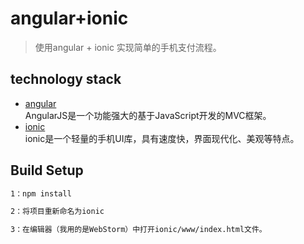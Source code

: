 # angular+ionic

> 使用angular + ionic 实现简单的手机支付流程。

## technology stack

* [angular](https://angularjs.org/)                          
AngularJS是一个功能强大的基于JavaScript开发的MVC框架。
* [ionic](http://www.ionic.wang/js_doc-index.html)   
ionic是一个轻量的手机UI库，具有速度快，界面现代化、美观等特点。


## Build Setup

``` bash
1：npm install

2：将项目重新命名为ionic

3：在编辑器（我用的是WebStorm）中打开ionic/www/index.html文件。
```

